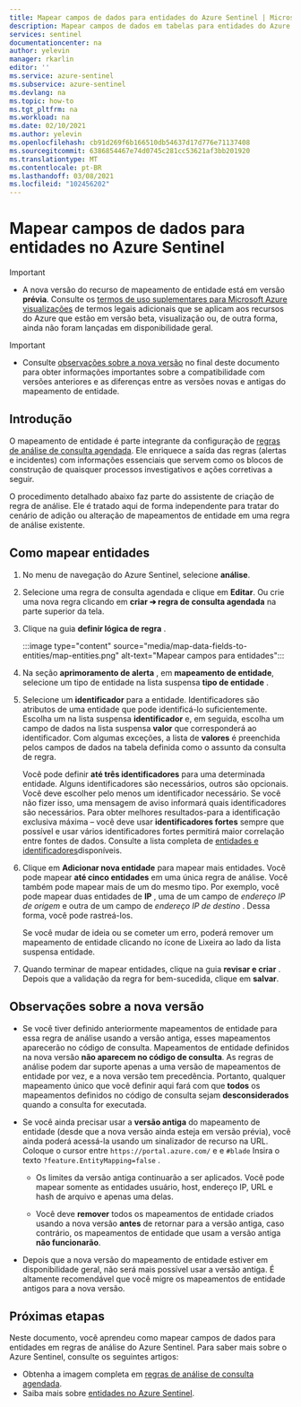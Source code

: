 ```yaml
---
title: Mapear campos de dados para entidades do Azure Sentinel | Microsoft Docs
description: Mapear campos de dados em tabelas para entidades do Azure Sentinel em regras de análise, para obter melhores informações de incidente
services: sentinel
documentationcenter: na
author: yelevin
manager: rkarlin
editor: ''
ms.service: azure-sentinel
ms.subservice: azure-sentinel
ms.devlang: na
ms.topic: how-to
ms.tgt_pltfrm: na
ms.workload: na
ms.date: 02/10/2021
ms.author: yelevin
ms.openlocfilehash: cb91d269f6b166510db54637d17d776e71137408
ms.sourcegitcommit: 6386854467e74d0745c281cc53621af3bb201920
ms.translationtype: MT
ms.contentlocale: pt-BR
ms.lasthandoff: 03/08/2021
ms.locfileid: "102456202"
---
```

# <a name="map-data-fields-to-entities-in-azure-sentinel"></a>Mapear campos de dados para entidades no Azure Sentinel 

> [!IMPORTANT]
>
> - A nova versão do recurso de mapeamento de entidade está em versão **prévia**. Consulte os [termos de uso suplementares para Microsoft Azure visualizações](https://azure.microsoft.com/support/legal/preview-supplemental-terms/) de termos legais adicionais que se aplicam aos recursos do Azure que estão em versão beta, visualização ou, de outra forma, ainda não foram lançadas em disponibilidade geral.

> [!IMPORTANT]
>
> - Consulte [observações sobre a nova versão](#notes-on-the-new-version) no final deste documento para obter informações importantes sobre a compatibilidade com versões anteriores e as diferenças entre as versões novas e antigas do mapeamento de entidade.

## <a name="introduction"></a>Introdução

O mapeamento de entidade é parte integrante da configuração de [regras de análise de consulta agendada](tutorial-detect-threats-custom.md). Ele enriquece a saída das regras (alertas e incidentes) com informações essenciais que servem como os blocos de construção de quaisquer processos investigativos e ações corretivas a seguir.

O procedimento detalhado abaixo faz parte do assistente de criação de regra de análise. Ele é tratado aqui de forma independente para tratar do cenário de adição ou alteração de mapeamentos de entidade em uma regra de análise existente.

## <a name="how-to-map-entities"></a>Como mapear entidades

1. No menu de navegação do Azure Sentinel, selecione **análise**.

1. Selecione uma regra de consulta agendada e clique em **Editar**. Ou crie uma nova regra clicando em **criar &#10132; regra de consulta agendada** na parte superior da tela.

1. Clique na guia **definir lógica de regra** .

    :::image type="content" source="media/map-data-fields-to-entities/map-entities.png" alt-text="Mapear campos para entidades":::

1. Na seção **aprimoramento de alerta** , em **mapeamento de entidade**, selecione um tipo de entidade na lista suspensa **tipo de entidade** .

1. Selecione um **identificador** para a entidade. Identificadores são atributos de uma entidade que pode identificá-lo suficientemente. Escolha um na lista suspensa **identificador** e, em seguida, escolha um campo de dados na lista suspensa **valor** que corresponderá ao identificador. Com algumas exceções, a lista de **valores** é preenchida pelos campos de dados na tabela definida como o assunto da consulta de regra.

    Você pode definir **até três identificadores** para uma determinada entidade. Alguns identificadores são necessários, outros são opcionais. Você deve escolher pelo menos um identificador necessário. Se você não fizer isso, uma mensagem de aviso informará quais identificadores são necessários. Para obter melhores resultados-para a identificação exclusiva máxima – você deve usar **identificadores fortes** sempre que possível e usar vários identificadores fortes permitirá maior correlação entre fontes de dados. Consulte a lista completa de [entidades e identificadores](entities-reference.md)disponíveis.

1. Clique em **Adicionar nova entidade** para mapear mais entidades. Você pode mapear **até cinco entidades** em uma única regra de análise. Você também pode mapear mais de um do mesmo tipo. Por exemplo, você pode mapear duas entidades de **IP** , uma de um campo de *endereço IP de origem* e outra de um campo de *endereço IP de destino* . Dessa forma, você pode rastreá-los.

    Se você mudar de ideia ou se cometer um erro, poderá remover um mapeamento de entidade clicando no ícone de Lixeira ao lado da lista suspensa entidade.

1. Quando terminar de mapear entidades, clique na guia **revisar e criar** . Depois que a validação da regra for bem-sucedida, clique em **salvar**.

## <a name="notes-on-the-new-version"></a>Observações sobre a nova versão

- Se você tiver definido anteriormente mapeamentos de entidade para essa regra de análise usando a versão antiga, esses mapeamentos aparecerão no código de consulta. Mapeamentos de entidade definidos na nova versão **não aparecem no código de consulta**. As regras de análise podem dar suporte apenas a uma versão de mapeamentos de entidade por vez, e a nova versão tem precedência. Portanto, qualquer mapeamento único que você definir aqui fará com que **todos** os mapeamentos definidos no código de consulta sejam **desconsiderados** quando a consulta for executada. 

- Se você ainda precisar usar a **versão antiga** do mapeamento de entidade (desde que a nova versão ainda esteja em versão prévia), você ainda poderá acessá-la usando um sinalizador de recurso na URL. Coloque o cursor entre `https://portal.azure.com/` e e `#blade` Insira o texto `?feature.EntityMapping=false` .

  - Os limites da versão antiga continuarão a ser aplicados. Você pode mapear somente as entidades usuário, host, endereço IP, URL e hash de arquivo e apenas uma delas.

  - Você deve **remover** todos os mapeamentos de entidade criados usando a nova versão **antes** de retornar para a versão antiga, caso contrário, os mapeamentos de entidade que usam a versão antiga **não funcionarão**.

- Depois que a nova versão do mapeamento de entidade estiver em disponibilidade geral, não será mais possível usar a versão antiga. É altamente recomendável que você migre os mapeamentos de entidade antigos para a nova versão.


## <a name="next-steps"></a>Próximas etapas

Neste documento, você aprendeu como mapear campos de dados para entidades em regras de análise do Azure Sentinel. Para saber mais sobre o Azure Sentinel, consulte os seguintes artigos:
- Obtenha a imagem completa em [regras de análise de consulta agendada](tutorial-detect-threats-custom.md).
- Saiba mais sobre [entidades no Azure Sentinel](entities-in-azure-sentinel.md).
